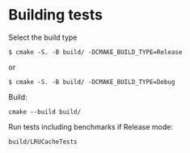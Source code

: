 # Building tests

Select the build type
```
$ cmake -S. -B build/ -DCMAKE_BUILD_TYPE=Release
```
or
```
$ cmake -S. -B build/ -DCMAKE_BUILD_TYPE=Debug
```

Build:
```
cmake --build build/
```

Run tests including benchmarks if Release mode:
```
build/LRUCacheTests
```

